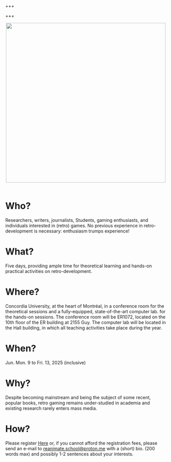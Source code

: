 +++

+++

<center><img width=500 src="/logo.jpg"/></center><br/>

# Who?

Researchers, writers, journalists, Students, gaming enthusiasts, and individuals interested in (retro) games. No previous experience in retro-development is necessary: enthusiasm trumps experience!

# What?

Five days, providing ample time for theoretical learning and hands-on practical activities on retro-development.

# Where?

Concordia University, at the heart of Montréal, in a conference room for the theoretical sessions and a fully-equipped, state-of-the-art computer lab. for the hands-on sessions. The conference room will be ER1072, located on the 10th floor of the ER building at 2155 Guy. The computer lab will be located in the Hall building, in which all teaching activities take place during the year.

# When?

Jun. Mon. 9 to Fri. 13, 2025 (inclusive)

# Why?

Despite becoming mainstream and being the subject of some recent, popular books, retro gaming remains under-studied in academia and existing research rarely enters mass media.

# How?

Please register <a href="https://sites.events.concordia.ca/sites/concordia/en/reanimate25/">Here</a> or, if you cannot afford the registration fees, please send an e-mail to reanimate.school@proton.me with a (short) bio. (200 words max) and possibly 1-2 sentences about your interests.

